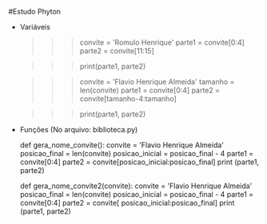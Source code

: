                                             
#Estudo Phyton

- Variáveis

    >>> convite = 'Romulo Henrique'
    >>> parte1 = convite[0:4]
    >>> parte2 = convite[11:15]

    >>> print(parte1, parte2)


    >>> convite = 'Flavio Henrique Almeida'
    >>> tamanho = len(convite)
    >>> parte1 = convite[0:4]
    >>> parte2 = convite[tamanho-4:tamanho]
    
    >>> print(parte1, parte2)

- Funções (No arquivo: biblioteca.py)

   def gera_nome_convite():
     convite = 'Flavio Henrique Almeida'
     posicao_final = len(convite)
     posicao_inicial = posicao_final - 4
     parte1 = convite[0:4]
     parte2 = convite[posicao_inicial:posicao_final]
     print (parte1, parte2)

   def gera_nome_convite2(convite):
     convite = 'Flavio Henrique Almeida'
     posicao_final = len(convite)
     posicao_inicial = posicao_final - 4
     parte1 = convite[0:4]
     parte2 = convite[ posicao_inicial:posicao_final]
     print (parte1, parte2)

